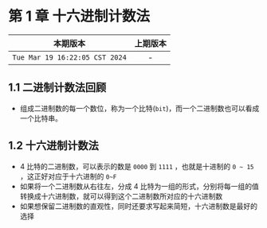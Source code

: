 # 第 1 章 十六进制计数法

|本期版本|上期版本|
|:---:|:---:|
|`Tue Mar 19 16:22:05 CST 2024`| -

## 1.1 二进制计数法回顾

* 组成二进制数的每一个数位，称为一个比特(`bit`)，而一个二进制数也可以看成一个比特串。


## 1.2 十六进制计数法

* 4 比特的二进制数，可以表示的数是 `0000` 到 `1111` ，也就是十进制的 `0 ~ 15` ，这正好对应于十六进制的 `0~F`
* 如果将一个二进制数从右往左，分成 4 比特为一组的形式，分别将每一组的值转换成十六进制数，就可以得到这个二进制数所对应的十六进制数
* 如果想保留二进制数的直观性，同时还要求写起来简短，十六进制数是最好的选择